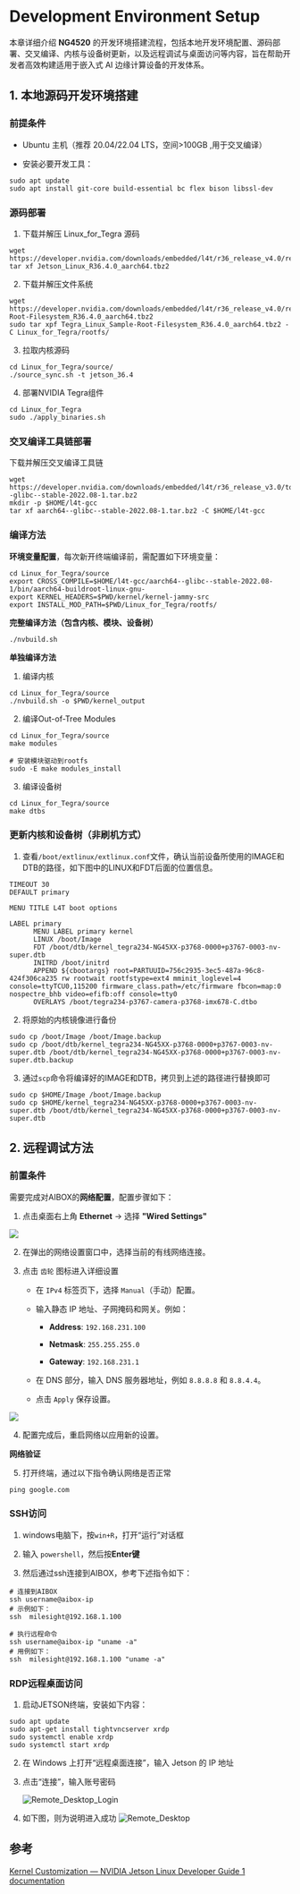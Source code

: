 # Development Environment Setup

本章详细介绍 **NG4520** 的开发环境搭建流程，包括本地开发环境配置、源码部署、交叉编译、内核与设备树更新，以及远程调试与桌面访问等内容，旨在帮助开发者高效构建适用于嵌入式 AI 边缘计算设备的开发体系。

## 1. 本地源码开发环境搭建

### 前提条件

- Ubuntu 主机（推荐 20.04/22.04 LTS，空间>100GB ,用于交叉编译）

- 安装必要开发工具：

```shell
sudo apt update 
sudo apt install git-core build-essential bc flex bison libssl-dev
```

### 源码部署

1. 下载并解压 Linux_for_Tegra 源码

```shell
wget https://developer.nvidia.com/downloads/embedded/l4t/r36_release_v4.0/release/Jetson_Linux_R36.4.0_aarch64.tbz2
tar xf Jetson_Linux_R36.4.0_aarch64.tbz2 
```

2. 下载并解压文件系统

```shell
wget https://developer.nvidia.com/downloads/embedded/l4t/r36_release_v4.0/release/Tegra_Linux_Sample-Root-Filesystem_R36.4.0_aarch64.tbz2
sudo tar xpf Tegra_Linux_Sample-Root-Filesystem_R36.4.0_aarch64.tbz2 -C Linux_for_Tegra/rootfs/
```

3. 拉取内核源码

```shell
cd Linux_for_Tegra/source/
./source_sync.sh -t jetson_36.4
```

4. 部署NVIDIA Tegra组件​​

```shell
cd Linux_for_Tegra
sudo ./apply_binaries.sh
```

### 交叉编译工具链部署

下载并解压交叉编译工具链

```shell
wget https://developer.nvidia.com/downloads/embedded/l4t/r36_release_v3.0/toolchain/aarch64--glibc--stable-2022.08-1.tar.bz2
mkdir -p $HOME/l4t-gcc
tar xf aarch64--glibc--stable-2022.08-1.tar.bz2 -C $HOME/l4t-gcc
```

### 编译方法

**环境变量配置**，每次新开终端编译前，需配置如下环境变量：

```shell
cd Linux_for_Tegra/source
export CROSS_COMPILE=$HOME/l4t-gcc/aarch64--glibc--stable-2022.08-1/bin/aarch64-buildroot-linux-gnu-
export KERNEL_HEADERS=$PWD/kernel/kernel-jammy-src
export INSTALL_MOD_PATH=$PWD/Linux_for_Tegra/rootfs/
```

**完整编译方法（包含内核、模块、设备树）**

```shell
./nvbuild.sh
```

**单独编译方法**

1. 编译内核

```shell
cd Linux_for_Tegra/source
./nvbuild.sh -o $PWD/kernel_output  
```

2. 编译Out-of-Tree Modules

```shell
cd Linux_for_Tegra/source
make modules

# 安装模块驱动到rootfs
sudo -E make modules_install
```

3. 编译设备树

```shell
cd Linux_for_Tegra/source
make dtbs
```

### 更新内核和设备树（非刷机方式）

1. 查看`/boot/extlinux/extlinux.conf`文件，确认当前设备所使用的IMAGE和DTB的路径，如下图中的LINUX和FDT后面的位置信息。

```shell
TIMEOUT 30
DEFAULT primary

MENU TITLE L4T boot options

LABEL primary
      MENU LABEL primary kernel
      LINUX /boot/Image
      FDT /boot/dtb/kernel_tegra234-NG45XX-p3768-0000+p3767-0003-nv-super.dtb
      INITRD /boot/initrd
      APPEND ${cbootargs} root=PARTUUID=756c2935-3ec5-487a-96c8-424f306ca235 rw rootwait rootfstype=ext4 mminit_loglevel=4 console=ttyTCU0,115200 firmware_class.path=/etc/firmware fbcon=map:0 nospectre_bhb video=efifb:off console=tty0
      OVERLAYS /boot/tegra234-p3767-camera-p3768-imx678-C.dtbo
```

2. 将原始的内核镜像进行备份

```shell
sudo cp /boot/Image /boot/Image.backup
sudo cp /boot/dtb/kernel_tegra234-NG45XX-p3768-0000+p3767-0003-nv-super.dtb /boot/dtb/kernel_tegra234-NG45XX-p3768-0000+p3767-0003-nv-super.dtb.backup
```

3. 通过`scp`命令将编译好的IMAGE和DTB，拷贝到上述的路径进行替换即可

```shell
sudo cp $HOME/Image /boot/Image.backup
sudo cp $HOME/kernel_tegra234-NG45XX-p3768-0000+p3767-0003-nv-super.dtb /boot/dtb/kernel_tegra234-NG45XX-p3768-0000+p3767-0003-nv-super.dtb
```

## 2. 远程调试方法

### 前置条件

需要完成对AIBOX的**网络配置**，配置步骤如下：

1. 点击桌面右上角 **Ethernet** → 选择 **"Wired Settings"**

![](/img/NG45XX_SOFTWARE/Driver/NG45XX_Setting.png)

2. 在弹出的网络设置窗口中，选择当前的有线网络连接。

3. 点击 `齿轮` 图标进入详细设置
   
   - 在 `IPv4` 标签页下，选择 `Manual`（手动）配置。
   
   - 输入静态 IP 地址、子网掩码和网关。例如：
     
     - **Address**: `192.168.231.100` 
     
     - **Netmask**: `255.255.255.0` 
     
     - **Gateway**: `192.168.231.1` 
   
   - 在 DNS 部分，输入 DNS 服务器地址，例如 `8.8.8.8` 和 `8.8.4.4`。
   
   - 点击 `Apply` 保存设置。

![](/img/NG45XX_SOFTWARE/Driver/NG45XX_Setting_Network.png)

4. 配置完成后，重启网络以应用新的设置。

**网络验证**

5. 打开终端，通过以下指令确认网络是否正常

```shell
ping google.com
```

### SSH访问

1. windows电脑下，按`win+R`，打开“运行”对话框

2. 输入 `powershell`，然后按 ​**​Enter键​**​

3. 然后通过ssh连接到AIBOX，参考下述指令如下：

```shell
# 连接到AIBOX
ssh username@aibox-ip
# 示例如下：
ssh  milesight@192.168.1.100

# 执行远程命令
ssh username@aibox-ip "uname -a"
# 用例如下：
ssh  milesight@192.168.1.100 "uname -a"
```

### RDP远程桌面访问

1. 启动JETSON终端，安装如下内容：

```shell
sudo apt update
sudo apt-get install tightvncserver xrdp 
sudo systemctl enable xrdp  
sudo systemctl start xrdp
```

2. 在 Windows 上打开“远程桌面连接”，输入 Jetson 的 IP 地址

3. 点击“连接”，输入账号密码
   
   ![Remote_Desktop_Login](/img/Remote_Desktop_Login.png)

4. 如下图，则为说明进入成功
   ![Remote_Desktop](/img/Remote_Desktop.png)

## 参考

[Kernel Customization — NVIDIA Jetson Linux Developer Guide 1 documentation](https://docs.nvidia.com/jetson/archives/r36.2/DeveloperGuide/SD/Kernel/KernelCustomization.html)
